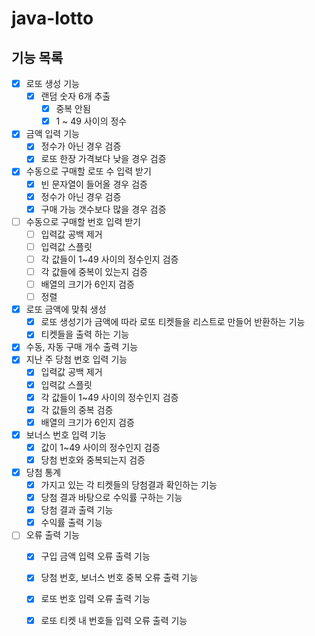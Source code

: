 # java-lotto
## 기능 목록
- [x] 로또 생성 기능
    - [x] 랜덤 숫자 6개 추출
        - [x] 중복 안됨
        - [x] 1 ~ 49 사이의 정수
- [x] 금액 입력 기능
    - [x] 정수가 아닌 경우 검증
    - [x] 로또 한장 가격보다 낮을 경우 검증
- [x] 수동으로 구매할 로또 수 입력 받기
    - [x] 빈 문자열이 들어올 경우 검증
    - [x] 정수가 아닌 경우 검증
    - [x] 구매 가능 갯수보다 많을 경우 검증
- [ ] 수동으로 구매할 번호 입력 받기 
    - [ ] 입력값 공백 제거
    - [ ] 입력값 스플릿
    - [ ] 각 값들이 1~49 사이의 정수인지 검증
    - [ ] 각 값들에 중복이 있는지 검증
    - [ ] 배열의 크기가 6인지 검증
    - [ ] 정렬
- [x] 로또 금액에 맞춰 생성
    - [x] 로또 생성기가 금액에 따라 로또 티켓들을 리스트로 만들어 반환하는 기능
    - [x] 티켓들을 출력 하는 기능
- [x] 수동, 자동 구매 개수 출력 기능
- [x] 지난 주 당첨 번호 입력 기능
    - [x] 입력값 공백 제거
    - [x] 입력값 스플릿
    - [x] 각 값들이 1~49 사이의 정수인지 검증
    - [x] 각 값들의 중복 검증
    - [x] 배열의 크기가 6인지 검증
- [x] 보너스 번호 입력 기능
    - [x] 값이 1~49 사이의 정수인지 검증
    - [x] 당첨 번호와 중복되는지 검증
- [x] 당첨 통계
    - [x] 가지고 있는 각 티켓들의 당첨결과 확인하는 기능
    - [x] 당첨 결과 바탕으로 수익률 구하는 기능
    - [x] 당첨 결과 출력 기능
    - [x] 수익률 출력 기능
- [ ] 오류 출력 기능
    - [x] 구입 금액 입력 오류 출력 기능
    - [x] 당첨 번호, 보너스 번호 중복 오류 출력 기능
    - [x] 로또 번호 입력 오류 출력 기능
    - [x] 로또 티켓 내 번호들 입력 오류 출력 기능

